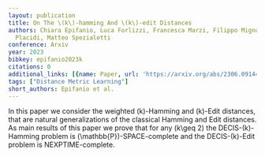 ```yaml
---
layout: publication
title: On The \(k\)-hamming And \(k\)-edit Distances
authors: Chiara Epifanio, Luca Forlizzi, Francesca Marzi, Filippo Mignosi, Giuseppe
  Placidi, Matteo Spezialetti
conference: Arxiv
year: 2023
bibkey: epifanio2023k
citations: 0
additional_links: [{name: Paper, url: 'https://arxiv.org/abs/2306.09144'}]
tags: ["Distance Metric Learning"]
short_authors: Epifanio et al.
---
```

In this paper we consider the weighted \(k\)-Hamming and \(k\)-Edit distances,
that are natural generalizations of the classical Hamming and Edit distances.
As main results of this paper we prove that for any \(k\geq 2\) the
DECIS-\(k\)-Hamming problem is \(\mathbb\{P\}\)-SPACE-complete and the DECIS-\(k\)-Edit
problem is NEXPTIME-complete.